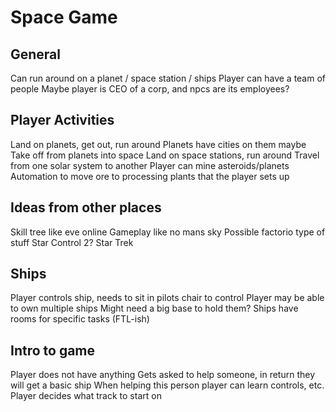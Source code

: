 # Space Game
## General
Can run around on a planet / space station / ships
Player can have a team of people
	Maybe player is CEO of a corp, and npcs are its employees?

## Player Activities
Land on planets, get out, run around
Planets have cities on them maybe
Take off from planets into space
Land on space stations, run around
Travel from one solar system to another
Player can mine asteroids/planets
Automation to move ore to processing plants that the player sets up
	
	
## Ideas from other places
Skill tree like eve online
Gameplay like no mans sky
Possible factorio type of stuff
Star Control 2?
Star Trek


## Ships
Player controls ship, needs to sit in pilots chair to control
Player may be able to own multiple ships
	Might need a big base to hold them?
Ships have rooms for specific tasks (FTL-ish)

## Intro to game
Player does not have anything
Gets asked to help someone, in return they will get a basic ship
When helping this person player can learn controls, etc.
Player decides what track to start on